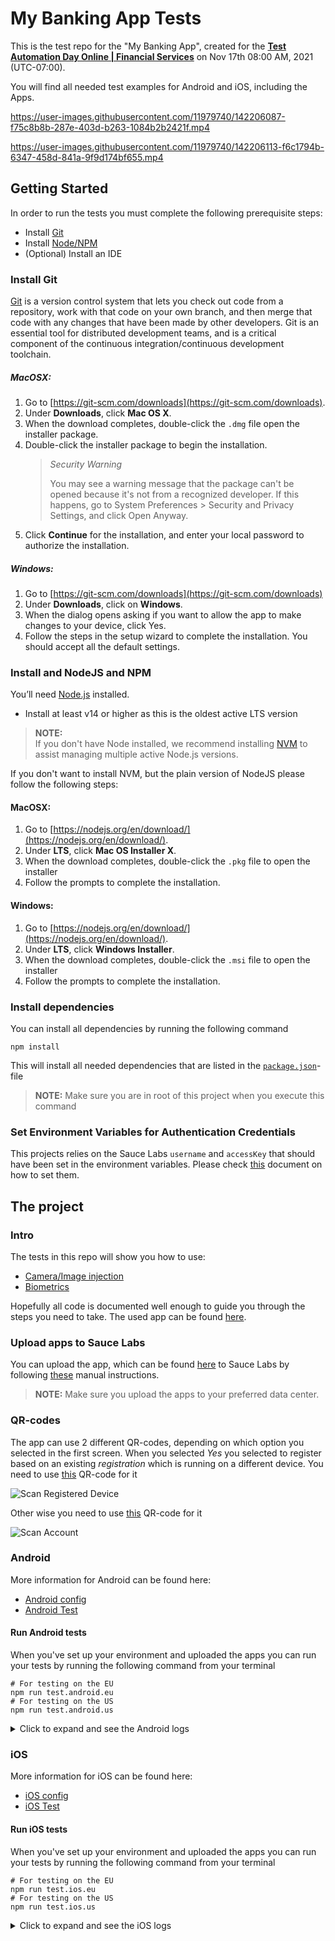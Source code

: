 # My Banking App Tests

This is the test repo for the "My Banking App", created for the 
[**Test Automation Day Online | Financial Services**](https://saucelabs.com/community/events/test-automation-day-online-financial-services-2021)
on Nov 17th 08:00 AM, 2021 (UTC-07:00).

You will find all needed test examples for Android and iOS, including the Apps.

https://user-images.githubusercontent.com/11979740/142206087-f75c8b8b-287e-403d-b263-1084b2b2421f.mp4

https://user-images.githubusercontent.com/11979740/142206113-f6c1794b-6347-458d-841a-9f9d174bf655.mp4

## Getting Started
In order to run the tests you must complete the following prerequisite steps:
* Install [Git](#install-git)
* Install [Node/NPM](#install-and-nodejs-and-npm)
* (Optional) Install an IDE

### Install Git
[Git](https://git-scm.com/doc) is a version control system that lets you check out code from a repository,
work with that code on your own branch, and then merge that code with any changes that have been made by other developers.
Git is an essential tool for distributed development teams, and is a critical component of the continuous
integration/continuous development toolchain.

##### MacOSX:
1. Go to [https://git-scm.com/downloads](https://git-scm.com/downloads).
2. Under **Downloads**, click **Mac OS X**.
3. When the download completes, double-click the `.dmg` file open the installer package.
4. Double-click the installer package to begin the installation.
   > *Security Warning*
   >
   > You may see a warning message that the package can't be opened because it's not from a recognized developer.
   If this happens, go to System Preferences > Security and Privacy Settings, and click Open Anyway.
5. Click **Continue** for the installation, and enter your local password to authorize the installation.

##### Windows:
1. Go to [https://git-scm.com/downloads](https://git-scm.com/downloads)
2. Under **Downloads**, click on **Windows**.
3. When the dialog opens asking if you want to allow the app to make changes to your device, click Yes.
4. Follow the steps in the setup wizard to complete the installation. You should accept all the default settings.

### Install and NodeJS and NPM
You’ll need [Node.js](http://nodejs.org) installed.

- Install at least v14 or higher as this is the oldest active LTS version

> **NOTE:**\
> If you don't have Node installed, we recommend installing [NVM](https://github.com/creationix/nvm) to assist managing 
> multiple active Node.js versions.

If you don't want to install NVM, but the plain version of NodeJS please follow the following steps:

#### MacOSX:
1. Go to [https://nodejs.org/en/download/](https://nodejs.org/en/download/).
2. Under **LTS**, click **Mac OS Installer X**.
3. When the download completes, double-click the `.pkg` file to open the installer
4. Follow the prompts to complete the installation.

#### Windows:
1. Go to [https://nodejs.org/en/download/](https://nodejs.org/en/download/).
2. Under **LTS**, click **Windows Installer**.
3. When the download completes, double-click the `.msi` file to open the installer
4. Follow the prompts to complete the installation.

### Install dependencies
You can install all dependencies by running the following command

    npm install

This will install all needed dependencies that are listed in the [`package.json`](package.json)-file

> **NOTE:** Make sure you are in root of this project when you execute this command

### Set Environment Variables for Authentication Credentials
This projects relies on the Sauce Labs `username` and `accessKey` that should have been set in the environment variables.
Please check [this](https://docs.saucelabs.com/basics/environment-variables/) document on how to set them.

## The project
### Intro
The tests in this repo will show you how to use:
- [Camera/Image injection](https://docs.saucelabs.com/mobile-apps/features/camera-image-injection/#automated-testing)
- [Biometrics](https://docs.saucelabs.com/mobile-apps/features/biometric-authentication/#automated-testing)

Hopefully all code is documented well enough to guide you through the steps you need to take. The used app can be found
[here](apps).

### Upload apps to Sauce Labs
You can upload the app, which can be found [here](apps) to Sauce Labs by following 
[these](https://docs.saucelabs.com/mobile-apps/live-testing/live-mobile-app-testing/#uploading-an-app) manual
instructions. 

> **NOTE:** Make sure you upload the apps to your preferred data center.

### QR-codes
The app can use 2 different QR-codes, depending on which option you selected in the first screen. When you selected
*Yes* you selected to register based on an existing *registration* which is running on a different device. You need to
use [this](assets/scan-registered-device.png) QR-code for it

![Scan Registered Device](assets/scan-registered-device.png "Scan Registered Device")

Other wise you need to use [this](assets/scan-account.png) QR-code for it

![Scan Account](assets/scan-account.png "Scan Account")

### Android
More information for Android can be found here:
- [Android config](wdio.android.conf.ts)
- [Android Test](test/specs/android.spec.ts)

#### Run Android tests
When you've set up your environment and uploaded the apps you can run your tests by running the following command from 
your terminal

    # For testing on the EU
    npm run test.android.eu
    # For testing on the US
    npm run test.android.us

<details>
    <summary>Click to expand and see the Android logs</summary>

```log
> npm run test.android.eu

> MyBankingAppTests@1.0.0 test.android.eu /Users/Sauce/Git/sauce-apps/MyBankingAppTests
> REGION=eu wdio run wdio.android.conf.ts


Execution of 1 workers started at 2021-11-17T12:26:18.688Z

[0-0] RUNNING in com.mybankingapp.MainActivity - /test/specs/android.spec.ts
[0-0] PASSED in com.mybankingapp.MainActivity - /test/specs/android.spec.ts

 "spec" Reporter:
------------------------------------------------------------------
[10.102.48.17:16023 Android 10 #0-0] Running: 10.102.48.17:16023 on Android 10
[10.102.48.17:16023 Android 10 #0-0] Session ID: 5bee4f08-e7fd-43e4-9cf2-89724a65427a
[10.102.48.17:16023 Android 10 #0-0]
[10.102.48.17:16023 Android 10 #0-0] » /test/specs/android.spec.ts
[10.102.48.17:16023 Android 10 #0-0] My Banking app For Android
[10.102.48.17:16023 Android 10 #0-0]    ✓ should be able to register and use BioMetrics
[10.102.48.17:16023 Android 10 #0-0]
[10.102.48.17:16023 Android 10 #0-0] 1 passing (28.8s)
[10.102.48.17:16023 Android 10 #0-0]


Spec Files:      1 passed, 1 total (100% completed) in 00:01:55 
```
</details>

### iOS
More information for iOS can be found here:
- [iOS config](wdio.ios.conf.ts)
- [iOS Test](test/specs/ios.spec.ts)

#### Run iOS tests
When you've set up your environment and uploaded the apps you can run your tests by running the following command from
your terminal

    # For testing on the EU
    npm run test.ios.eu
    # For testing on the US
    npm run test.ios.us

<details>
    <summary>Click to expand and see the iOS logs</summary>

```log
> npm run test.ios.eu

> MyBankingAppTests@1.0.0 test.ios.eu /Users/Sauce/Git/sauce-apps/MyBankingAppTests
> REGION=eu wdio run wdio.ios.conf.ts


Execution of 1 workers started at 2021-11-17T12:24:49.057Z

[0-0] RUNNING in storage:filename=MyBankingApp.ipa - /test/specs/ios.spec.ts
[0-0] PASSED in storage:filename=MyBankingApp.ipa - /test/specs/ios.spec.ts

 "spec" Reporter:
------------------------------------------------------------------
[00008101-001271A40E0B001E iOS 14.8 #0-0] Running: 00008101-001271A40E0B001E on iOS 14.8
[00008101-001271A40E0B001E iOS 14.8 #0-0] Session ID: 15ed6112-ac50-4c79-a488-2b601539c769
[00008101-001271A40E0B001E iOS 14.8 #0-0]
[00008101-001271A40E0B001E iOS 14.8 #0-0] » /test/specs/ios.spec.ts
[00008101-001271A40E0B001E iOS 14.8 #0-0] My Banking app For iOS
[00008101-001271A40E0B001E iOS 14.8 #0-0]    ✓ should be able to register and use BioMetrics
[00008101-001271A40E0B001E iOS 14.8 #0-0]
[00008101-001271A40E0B001E iOS 14.8 #0-0] 1 passing (21.6s)
[00008101-001271A40E0B001E iOS 14.8 #0-0]


Spec Files:      1 passed, 1 total (100% completed) in 00:00:49 
```
</details>
